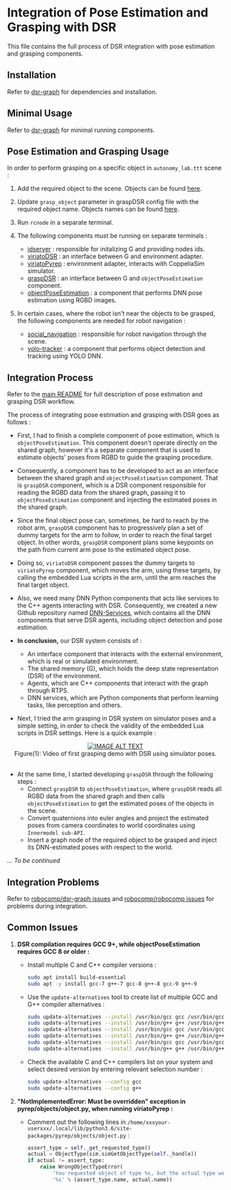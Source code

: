# Integration of Pose Estimation and Grasping with DSR

This file contains the full process of DSR integration with pose estimation and grasping components.

## Installation

Refer to [dsr-graph](https://github.com/robocomp/dsr-graph/#Dependencies-and-Installation) for dependencies and installation.

## Minimal Usage

Refer to [dsr-graph](https://github.com/robocomp/dsr-graph/#Basic-use-case) for minimal running components.

## Pose Estimation and Grasping Usage

In order to perform grasping on a specific object in `autonomy_lab.ttt` scene :

1)  Add the required object to the scene. Objects can be found [here](https://github.com/robocomp/grasping/tree/master/data-collector/meshes/ycb).

2)  Update `grasp_object` parameter in graspDSR config file with the required object name. Objects names can be found [here](https://github.com/robocomp/grasping/tree/master/components/objectPoseEstimation/#Objects-Names-Mapping).

3)  Run `rcnode` in a separate terminal.

4)  The following components must be running on separate terminals :
    -   [idserver](https://github.com/robocomp/dsr-graph/tree/development/components/idserver) : responsible for initalizing G and providing nodes ids.
    -   [viriatoDSR](https://github.com/robocomp/dsr-graph/tree/development/components/viriatoDSR) : an interface between G and environment adapter.
    -   [viriatoPyrep](https://github.com/robocomp/dsr-graph/tree/development/components/viriatoPyrep) : environment adapter, interacts with CoppeliaSim simulator.
    -   [graspDSR](https://github.com/robocomp/dsr-graph/tree/development/components/graspDSR) : an interface between G and `objectPoseEstimation` component.
    -   [objectPoseEstimation](https://github.com/robocomp/grasping/tree/master/components/objectPoseEstimation) : a component that performs DNN pose estimation using RGBD images.

5)  In certain cases, where the robot isn't near the objects to be grasped, the following components are needed for robot navigation :
    -   [social_navigation](https://github.com/robocomp/dsr-graph/tree/development/components/social_navigation) : responsible for robot navigation through the scene.
    -   [yolo-tracker](https://github.com/robocomp/dsr-graph/tree/development/components/yolo-tracker) : a component that performs object detection and tracking using YOLO DNN.

## Integration Process

Refer to the [main README](https://github.com/robocomp/grasping/#System-Overview) for full description of pose estimation and grasping DSR workflow.

The process of integrating pose estimation and grasping with DSR goes as follows :

-   First, I had to finish a complete component of pose estimation, which is `objectPoseEstimation`. This component doesn't operate directly on the shared graph, however it's a separate component that is used to estimate objects' poses from RGBD to guide the grasping procedure.

-   Consequently, a component has to be developed to act as an interface between the shared graph and `objectPoseEstimation` component. That is `graspDSR` component, which is a DSR component responsible for reading the RGBD data from the shared graph, passing it to `objectPoseEstimation` component and injecting the estimated poses in the shared graph.

-   Since the final object pose can, sometimes, be hard to reach by the robot arm, `graspDSR` component has to progressively plan a set of dummy targets for the arm to follow, in order to reach the final target object. In other words, `graspDSR` component plans some keypoints on the path from current arm pose to the estimated object pose.

-   Doing so, `viriatoDSR` component passes the dummy targets to `viriatoPyrep` component, which moves the arm, using these targets, by calling the embedded Lua scripts in the arm, until the arm reaches the final target object.

-   Also, we need many DNN Python components that acts like services to the C++ agents interacting with DSR. Consequently, we created a new Github repository named [DNN-Services](https://github.com/robocomp/DNN-Services), which contains all the DNN components that serve DSR agents, including object detection and pose estimation.

-   __In conclusion,__ our DSR system consists of :
    -   An interface component that interacts with the external environment, which is real or simulated environment.
    -   The shared memory (G), which holds the deep state representation (DSR) of the environment.
    -   Agents, which are C++ components that interact with the graph through RTPS.
    -   DNN services, which are Python components that perform learning tasks, like perception and others.

-   Next, I tried the arm grasping in DSR system on simulator poses and a simple setting, in order to check the validity of the embedded Lua scripts in DSR settings. Here is a quick example :

<div align="center">
<a href="https://www.youtube.com/watch?v=83SGiT_gWkU"><img src="https://img.youtube.com/vi/83SGiT_gWkU/0.jpg" alt="IMAGE ALT TEXT"></a>
</div>

<div align="center">
Figure(1): Video of first grasping demo with DSR using simulator poses.
</div><br>

-   At the same time, I started developing `graspDSR` through the following steps :
    -   Connect `graspDSR` to `objectPoseEstimation`, where `graspDSR` reads all RGBD data from the shared graph and then calls `objectPoseEstimation` to get the estimated poses of the objects in the scene.
    -   Convert quaternions into euler angles and project the estimated poses from camera coordinates to world coordinates using `Innermodel sub-API`.
    -   Insert a graph node of the required object to be grasped and inject its DNN-estimated poses with respect to the world.

_... To be continued_

## Integration Problems

Refer to [robocomp/dsr-graph issues](https://github.com/robocomp/dsr-graph/issues?q=is%3Aissue+author%3ADarkGeekMS) and [robocomp/robocomp issues](https://github.com/robocomp/robocomp/issues/created_by/DarkGeekMS) for problems during integration.

## Common Issues

1)  __DSR compilation requires GCC 9+, while objectPoseEstimation requires GCC 8 or older :__
    -   Install multiple C and C++ compiler versions :
        ```bash
        sudo apt install build-essential
        sudo apt -y install gcc-7 g++-7 gcc-8 g++-8 gcc-9 g++-9
        ```
    -   Use the `update-alternatives` tool to create list of multiple GCC and G++ compiler alternatives :
        ```bash
        sudo update-alternatives --install /usr/bin/gcc gcc /usr/bin/gcc-7 7
        sudo update-alternatives --install /usr/bin/g++ g++ /usr/bin/g++-7 7
        sudo update-alternatives --install /usr/bin/gcc gcc /usr/bin/gcc-8 8
        sudo update-alternatives --install /usr/bin/g++ g++ /usr/bin/g++-8 8
        sudo update-alternatives --install /usr/bin/gcc gcc /usr/bin/gcc-9 9
        sudo update-alternatives --install /usr/bin/g++ g++ /usr/bin/g++-9 9
        ```
    -   Check the available C and C++ compilers list on your system and select desired version by entering relevant selection number :
        ```bash
        sudo update-alternatives --config gcc
        sudo update-alternatives --config g++
        ```

2)  __"NotImplementedError: Must be overridden" exception in pyrep/objects/object.py, when running viriatoPyrep :__
    -   Comment out the following lines in `/home/xxxyour-userxxx/.local/lib/python3.6/site-packages/pyrep/objects/object.py` :
        ```python
        assert_type = self._get_requested_type()
        actual = ObjectType(sim.simGetObjectType(self._handle))
        if actual != assert_type:
            raise WrongObjectTypeError(
                'You requested object of type %s, but the actual type was '
                '%s' % (assert_type.name, actual.name))
        ```
